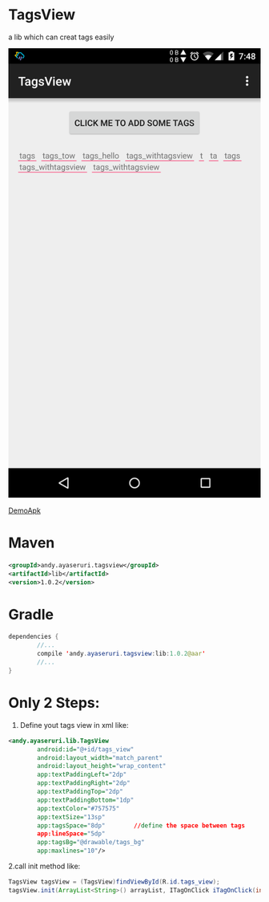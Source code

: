 # TagsView
a lib which can creat tags easily

<img src="https://github.com/ayaseruri/TagsView/blob/master/demoapk_image/Screenshot_2015-08-15-19-48-24.png" with = "500" />

[DemoApk](https://github.com/ayaseruri/TagsView/blob/master/demoapk_image/app-debug.apk?raw=true)

# Maven
```xml
<groupId>andy.ayaseruri.tagsview</groupId>
<artifactId>lib</artifactId>
<version>1.0.2</version>
```
# Gradle
```java
dependencies {
        //...
        compile 'andy.ayaseruri.tagsview:lib:1.0.2@aar'
        //...
}
```

# Only 2 Steps:
1. Define yout tags view in xml like:
```xml
<andy.ayaseruri.lib.TagsView
        android:id="@+id/tags_view"
        android:layout_width="match_parent"
        android:layout_height="wrap_content"
        app:textPaddingLeft="2dp"
        app:textPaddingRight="2dp"
        app:textPaddingTop="2dp"
        app:textPaddingBottom="1dp"
        app:textColor="#757575"
        app:textSize="13sp"
        app:tagsSpace="8dp"        //define the space between tags
        app:lineSpace="5dp"
        app:tagsBg="@drawable/tags_bg"
        app:maxlines="10"/>
```

2.call init method like:
```java
TagsView tagsView = (TagsView)findViewById(R.id.tags_view);
tagsView.init(ArrayList<String>() arrayList, ITagOnClick iTagOnClick(int postion));
```

